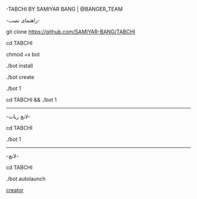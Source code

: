 -TABCHI BY SAMIYAR BANG | @BANGER_TEAM

-راهنمای نصب-

git clone https://github.com/SAMIYAR-BANG/TABCHI

cd TABCHI

chmod +x bot

./bot install

./bot create

./bot 1

cd TABCHI && ./bot 1

***********
-لانچ ربات-

cd TABCHI

./bot 1

***********
-لانچ-

cd TABCHI

./bot autolaunch

[creator](https://telegram.me/ghosts_prince)
